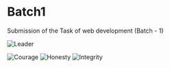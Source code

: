 # Batch1
Submission of the Task of web development (Batch - 1)



![Leader](https://github.com/ZehabFaisal/Batch1/assets/143583190/9db83a95-baee-44d4-a9f5-e82ca6eb34eb)



![Courage](https://github.com/ZehabFaisal/Batch1/assets/143583190/761bdc71-f136-4cd8-9830-28c6b2871434)
![Honesty](https://github.com/ZehabFaisal/Batch1/assets/143583190/7018ce15-99a9-40b8-9d6a-368f674a46d0)
![Integrity](https://github.com/ZehabFaisal/Batch1/assets/143583190/2b0c306f-37ad-4d4c-9ae6-3a8603ac2791)
